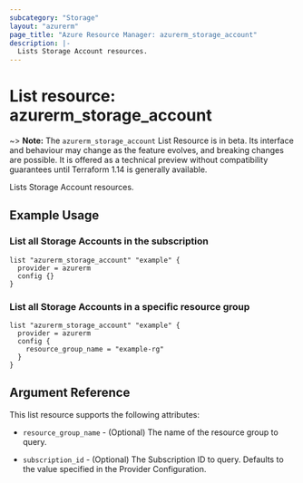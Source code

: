 ```yaml
---
subcategory: "Storage"
layout: "azurerm"
page_title: "Azure Resource Manager: azurerm_storage_account"
description: |-
  Lists Storage Account resources.
---
```


# List resource: azurerm_storage_account

~> **Note:** The `azurerm_storage_account` List Resource is in beta. Its interface and behaviour may change as the feature evolves, and breaking changes are possible. It is offered as a technical preview without compatibility guarantees until Terraform 1.14 is generally available.

Lists Storage Account resources.

## Example Usage

### List all Storage Accounts in the subscription

```hcl
list "azurerm_storage_account" "example" {
  provider = azurerm
  config {}
}
```

### List all Storage Accounts in a specific resource group

```hcl
list "azurerm_storage_account" "example" {
  provider = azurerm
  config {
    resource_group_name = "example-rg"
  }
}
```

## Argument Reference

This list resource supports the following attributes:

* `resource_group_name` - (Optional) The name of the resource group to query.

* `subscription_id` - (Optional) The Subscription ID to query. Defaults to the value specified in the Provider Configuration.
